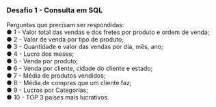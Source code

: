 ### Desafio 1 - Consulta em SQL

Perguntas que precisam ser respondidas:  
● 1 - Valor total das vendas e dos fretes por produto e ordem de venda;  
● 2 - Valor de venda por tipo de produto;  
● 3 - Quantidade e valor das vendas por dia, mês, ano;  
● 4 - Lucro dos meses;  
● 5 - Venda por produto;  
● 6 - Venda por cliente, cidade do cliente e estado;  
● 7 - Média de produtos vendidos;  
● 8 - Média de compras que um cliente faz;  
● 9 - Lucros por Categorias;  
● 10 - TOP 3 países mais lucrativos.  

